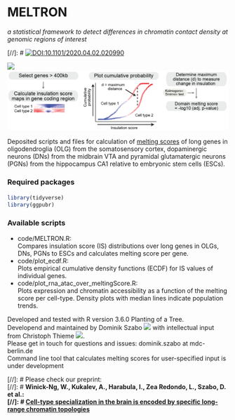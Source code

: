 # MELTRON 

_a statistical framework to detect differences in chromatin contact density at genomic regions of interest_

[//]: # [![DOI:10.1101/2020.04.02.020990](http://img.shields.io/badge/DOI-10.1101/2020.04.02.020990-B31B1B.svg)](https://www.biorxiv.org/content/10.1101/2020.04.02.020990v3)

<img src="data/IS_gif.gif" width="350">

<img src="./data/meltron_pipeline.png" width="900">

Deposited scripts and files for calculation of [melting scores](https://www.biorxiv.org/content/10.1101/2020.04.02.020990v1) of long genes in oligodendroglia (OLG) from the somatosensory cortex, dopaminergic neurons (DNs) from the midbrain VTA and pyramidal glutamatergic neurons (PGNs) from the hippocampus CA1 relative to embryonic stem cells (ESCs).

### Required packages
```r
library(tidyverse)
library(ggpubr)
```

### Available scripts
- code/MELTRON.R:   
   Compares insulation score (IS) distributions over long genes in OLGs, DNs, PGNs to ESCs and calculates melting score per gene.   
- code/plot_ecdf.R:  
   Plots empirical cumulative density functions (ECDF) for IS values of individual genes.   
- code/plot_rna_atac_over_meltingScore.R:  
   Plots expression and chromatin accessibility as a function of the melting score per cell-type. Density plots with median lines indicate population trends.   

Developed and tested with R version 3.6.0 Planting of a Tree.  
Developend and maintained by Dominik Szabo [<img src="https://cloud.githubusercontent.com/assets/1810515/4228292/6b03dc88-3958-11e4-9094-d3c1771ccfea.png" width="15">](https://orcid.org/0000-0001-8109-5088) with intellectual input from Christoph Thieme [<img src="https://cloud.githubusercontent.com/assets/1810515/4228292/6b03dc88-3958-11e4-9094-d3c1771ccfea.png" width="15">](https://orcid.org/0000-0002-1566-0971).  
Please get in touch for questions and issues: dominik.szabo at mdc-berlin.de  
Command line tool that calculates melting scores for user-specified input is under development  

[//]: # Please check our preprint:  
[//]: # __Winick-Ng, W., Kukalev, A., Harabula, I., Zea Redondo, L., Szabo, D. et al.:  
[//]: # [Cell-type specialization in the brain is encoded by specific long-range chromatin topologies](https://www.biorxiv.org/content/10.1101/2020.04.02.020990v3)__



